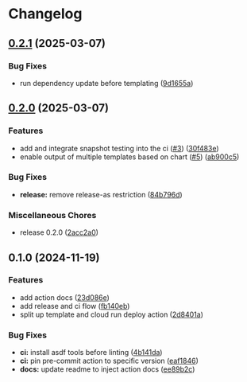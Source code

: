 # Changelog

## [0.2.1](https://github.com/helmless/template-action/compare/v0.2.0...v0.2.1) (2025-03-07)


### Bug Fixes

* run dependency update before templating ([9d1655a](https://github.com/helmless/template-action/commit/9d1655a1ec390ac3e3781388295d1aca651cd08e))

## [0.2.0](https://github.com/helmless/template-action/compare/v0.1.0...v0.2.0) (2025-03-07)


### Features

* add and integrate snapshot testing into the ci ([#3](https://github.com/helmless/template-action/issues/3)) ([30f483e](https://github.com/helmless/template-action/commit/30f483ee86e3927e829ecdd28f9f11f73871a539))
* enable output of multiple templates based on chart ([#5](https://github.com/helmless/template-action/issues/5)) ([ab900c5](https://github.com/helmless/template-action/commit/ab900c5d282576e9bac15221ef84daf9317ba61d))


### Bug Fixes

* **release:** remove release-as restriction ([84b796d](https://github.com/helmless/template-action/commit/84b796d92861fc94a5e0d236327c0d0d1553d4bc))


### Miscellaneous Chores

* release 0.2.0 ([2acc2a0](https://github.com/helmless/template-action/commit/2acc2a001d30c18b65cc25ea092e6474f8a78796))

## 0.1.0 (2024-11-19)


### Features

* add action docs ([23d086e](https://github.com/helmless/template-action/commit/23d086e7c0b3c0c3900d41dab165fd57f7a0a306))
* add release and ci flow ([fb140eb](https://github.com/helmless/template-action/commit/fb140eb66be1376ca978bd9a87d14be1b2b4d2b9))
* split up template and cloud run deploy action ([2d8401a](https://github.com/helmless/template-action/commit/2d8401afb61236ddcae5b8cca51c24068cbd9ae2))


### Bug Fixes

* **ci:** install asdf tools before linting ([4b141da](https://github.com/helmless/template-action/commit/4b141da25adf07354127536a3307944ee71ba6eb))
* **ci:** pin pre-commit action to specific version ([eaf1846](https://github.com/helmless/template-action/commit/eaf1846a9be533373b2c2388e70eedf8ccdff636))
* **docs:** update readme to inject action docs ([ee89b2c](https://github.com/helmless/template-action/commit/ee89b2c9d43fe8f39a825cf3d83f79e7a77c80bd))
